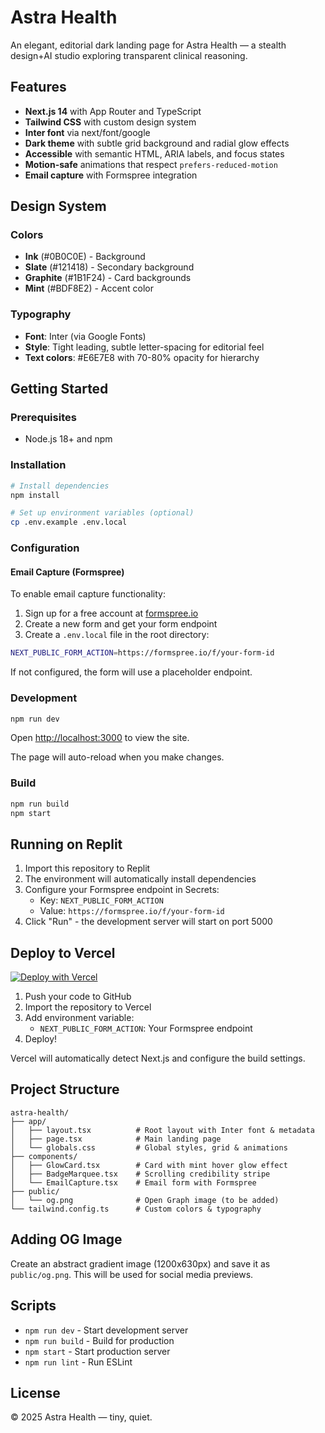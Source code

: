 # Astra Health

An elegant, editorial dark landing page for Astra Health — a stealth design+AI studio exploring transparent clinical reasoning.

## Features

- **Next.js 14** with App Router and TypeScript
- **Tailwind CSS** with custom design system
- **Inter font** via next/font/google
- **Dark theme** with subtle grid background and radial glow effects
- **Accessible** with semantic HTML, ARIA labels, and focus states
- **Motion-safe** animations that respect `prefers-reduced-motion`
- **Email capture** with Formspree integration

## Design System

### Colors
- **Ink** (#0B0C0E) - Background
- **Slate** (#121418) - Secondary background
- **Graphite** (#1B1F24) - Card backgrounds
- **Mint** (#BDF8E2) - Accent color

### Typography
- **Font**: Inter (via Google Fonts)
- **Style**: Tight leading, subtle letter-spacing for editorial feel
- **Text colors**: #E6E7E8 with 70-80% opacity for hierarchy

## Getting Started

### Prerequisites
- Node.js 18+ and npm

### Installation

```bash
# Install dependencies
npm install

# Set up environment variables (optional)
cp .env.example .env.local
```

### Configuration

#### Email Capture (Formspree)

To enable email capture functionality:

1. Sign up for a free account at [formspree.io](https://formspree.io)
2. Create a new form and get your form endpoint
3. Create a `.env.local` file in the root directory:

```bash
NEXT_PUBLIC_FORM_ACTION=https://formspree.io/f/your-form-id
```

If not configured, the form will use a placeholder endpoint.

### Development

```bash
npm run dev
```

Open [http://localhost:3000](http://localhost:3000) to view the site.

The page will auto-reload when you make changes.

### Build

```bash
npm run build
npm start
```

## Running on Replit

1. Import this repository to Replit
2. The environment will automatically install dependencies
3. Configure your Formspree endpoint in Secrets:
   - Key: `NEXT_PUBLIC_FORM_ACTION`
   - Value: `https://formspree.io/f/your-form-id`
4. Click "Run" - the development server will start on port 5000

## Deploy to Vercel

[![Deploy with Vercel](https://vercel.com/button)](https://vercel.com/new)

1. Push your code to GitHub
2. Import the repository to Vercel
3. Add environment variable:
   - `NEXT_PUBLIC_FORM_ACTION`: Your Formspree endpoint
4. Deploy!

Vercel will automatically detect Next.js and configure the build settings.

## Project Structure

```
astra-health/
├── app/
│   ├── layout.tsx          # Root layout with Inter font & metadata
│   ├── page.tsx            # Main landing page
│   └── globals.css         # Global styles, grid & animations
├── components/
│   ├── GlowCard.tsx        # Card with mint hover glow effect
│   ├── BadgeMarquee.tsx    # Scrolling credibility stripe
│   └── EmailCapture.tsx    # Email form with Formspree
├── public/
│   └── og.png              # Open Graph image (to be added)
└── tailwind.config.ts      # Custom colors & typography
```

## Adding OG Image

Create an abstract gradient image (1200x630px) and save it as `public/og.png`. This will be used for social media previews.

## Scripts

- `npm run dev` - Start development server
- `npm run build` - Build for production
- `npm start` - Start production server
- `npm run lint` - Run ESLint

## License

© 2025 Astra Health — tiny, quiet.
